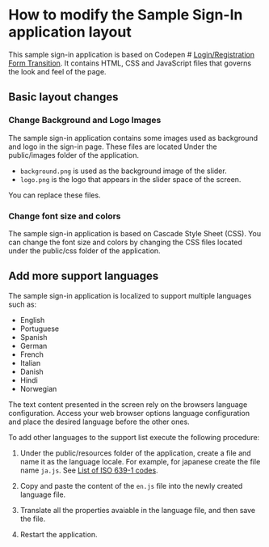 
# How to modify the Sample Sign-In application layout

This sample sign-in application is based on Codepen # [Login/Registration Form Transition](https://codepen.io/suez/pen/RpNXOR). It contains HTML, CSS and JavaScript files that governs the look and feel of the page.

## Basic layout changes

### Change Background and Logo Images 

The sample sign-in application contains some images used as background and logo in the sign-in page.
These files are located Under the public/images folder of the application.
- `background.png` is used as the background image of the slider.
- `logo.png` is the logo that appears in the slider space of the screen.

You can replace these files.

### Change font size and colors

The sample sign-in application is based on Cascade Style Sheet (CSS).
You can change the font size and colors by changing the CSS files located under the public/css folder of the application.

## Add more support languages

The sample sign-in application is localized to support multiple languages such as:

- English
- Portuguese
- Spanish
- German
- French
- Italian
- Danish
- Hindi
- Norwegian

The text content presented in the screen rely on the browsers language configuration. Access your web browser options language configuration and place the desired language before the other ones.

To add other languages to the support list execute the following procedure:

1. Under the public/resources folder of the application, create a file and name it as the language locale.
For example, for japanese create the file name `ja.js`.
See [List of ISO 639-1 codes](]https://en.wikipedia.org/wiki/List_of_ISO_639-1_codes).

2. Copy and paste the content of the `en.js` file into the newly created language file.

3. Translate all the properties avaiable in the language file, and then save the file.

4. Restart the application.